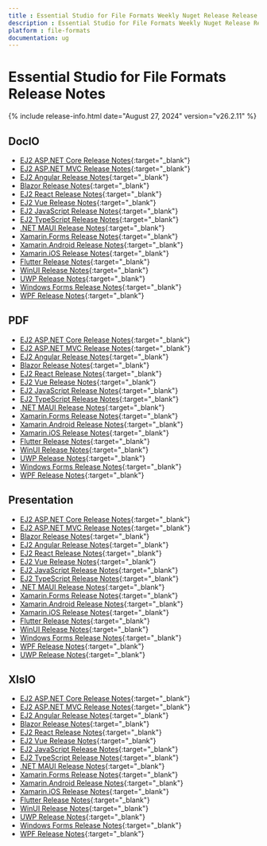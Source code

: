 ```yaml
---
title : Essential Studio for File Formats Weekly Nuget Release Release Notes  
description : Essential Studio for File Formats Weekly Nuget Release Release Notes  
platform : file-formats
documentation: ug
---
```


# Essential Studio for File Formats  Release Notes  

{% include release-info.html date="August 27, 2024" version="v26.2.11" %} 




## DocIO

* [EJ2 ASP.NET Core Release Notes](https://ej2.syncfusion.com/aspnetcore/documentation/release-notes/26.2.11#docio){:target="_blank"}
* [EJ2 ASP.NET MVC Release Notes](https://ej2.syncfusion.com/aspnetmvc/documentation/release-notes/26.2.11#docio){:target="_blank"}
* [EJ2 Angular Release Notes](https://ej2.syncfusion.com/angular/documentation/release-notes/26.2.11#docio){:target="_blank"}
* [Blazor Release Notes](https://blazor.syncfusion.com/documentation/release-notes/26.2.11#docio){:target="_blank"}
* [EJ2 React Release Notes](https://ej2.syncfusion.com/react/documentation/release-notes/26.2.11#docio){:target="_blank"}
* [EJ2 Vue  Release Notes](https://ej2.syncfusion.com/vue/documentation/release-notes/26.2.11#docio){:target="_blank"}
* [EJ2 JavaScript Release Notes](https://ej2.syncfusion.com/javascript/documentation/release-notes/26.2.11#docio){:target="_blank"}
* [EJ2 TypeScript Release Notes](https://ej2.syncfusion.com/documentation/release-notes/26.2.11#docio){:target="_blank"}
* [.NET MAUI Release Notes](/maui/release-notes/v26.2.11#docio){:target="_blank"}
* [Xamarin.Forms Release Notes](/xamarin/release-notes/v26.2.11#docio){:target="_blank"}
* [Xamarin.Android Release Notes](/xamarin-android/release-notes/v26.2.11#docio){:target="_blank"}
* [Xamarin.iOS Release Notes](/xamarin-ios/release-notes/v26.2.11#docio){:target="_blank"}
* [Flutter Release Notes](/flutter/release-notes/v26.2.11#docio){:target="_blank"}
* [WinUI Release Notes](/winui/release-notes/v26.2.11#docio){:target="_blank"}
* [UWP Release Notes](/uwp/release-notes/v26.2.11#docio){:target="_blank"}
* [Windows Forms Release Notes](/windowsforms/release-notes/v26.2.11#docio){:target="_blank"}
* [WPF Release Notes](/wpf/release-notes/v26.2.11#docio){:target="_blank"}



## PDF

* [EJ2 ASP.NET Core Release Notes](https://ej2.syncfusion.com/aspnetcore/documentation/release-notes/26.2.11#pdf){:target="_blank"}
* [EJ2 ASP.NET MVC Release Notes](https://ej2.syncfusion.com/aspnetmvc/documentation/release-notes/26.2.11#pdf){:target="_blank"}
* [EJ2 Angular Release Notes](https://ej2.syncfusion.com/angular/documentation/release-notes/26.2.11#pdf){:target="_blank"}
* [Blazor Release Notes](https://blazor.syncfusion.com/documentation/release-notes/26.2.11#pdf){:target="_blank"}
* [EJ2 React Release Notes](https://ej2.syncfusion.com/react/documentation/release-notes/26.2.11#pdf){:target="_blank"}
* [EJ2 Vue  Release Notes](https://ej2.syncfusion.com/vue/documentation/release-notes/26.2.11#pdf){:target="_blank"}
* [EJ2 JavaScript Release Notes](https://ej2.syncfusion.com/javascript/documentation/release-notes/26.2.11#pdf){:target="_blank"}
* [EJ2 TypeScript Release Notes](https://ej2.syncfusion.com/documentation/release-notes/26.2.11#pdf){:target="_blank"}
* [.NET MAUI Release Notes](/maui/release-notes/v26.2.11#pdf){:target="_blank"}
* [Xamarin.Forms Release Notes](/xamarin/release-notes/v26.2.11#pdf){:target="_blank"}
* [Xamarin.Android Release Notes](/xamarin-android/release-notes/v26.2.11#pdf){:target="_blank"}
* [Xamarin.iOS Release Notes](/xamarin-ios/release-notes/v26.2.11#pdf){:target="_blank"}
* [Flutter Release Notes](/flutter/release-notes/v26.2.11#pdf){:target="_blank"}
* [WinUI Release Notes](/winui/release-notes/v26.2.11#pdf){:target="_blank"}
* [UWP Release Notes](/uwp/release-notes/v26.2.11#pdf){:target="_blank"}
* [Windows Forms Release Notes](/windowsforms/release-notes/v26.2.11#pdf){:target="_blank"}
* [WPF Release Notes](/wpf/release-notes/v26.2.11#pdf){:target="_blank"}


## Presentation

* [EJ2 ASP.NET Core Release Notes](https://ej2.syncfusion.com/aspnetcore/documentation/release-notes/26.2.11#presentation){:target="_blank"}
* [EJ2 ASP.NET MVC Release Notes](https://ej2.syncfusion.com/aspnetmvc/documentation/release-notes/26.2.11#presentation){:target="_blank"}
* [Blazor Release Notes](https://blazor.syncfusion.com/documentation/release-notes/26.2.11#presentation){:target="_blank"}
* [EJ2 Angular Release Notes](https://ej2.syncfusion.com/angular/documentation/release-notes/26.2.11#presentation){:target="_blank"}
* [EJ2 React Release Notes](https://ej2.syncfusion.com/react/documentation/release-notes/26.2.11#presentation){:target="_blank"}
* [EJ2 Vue  Release Notes](https://ej2.syncfusion.com/vue/documentation/release-notes/26.2.11#presentation){:target="_blank"}
* [EJ2 JavaScript Release Notes](https://ej2.syncfusion.com/javascript/documentation/release-notes/26.2.11#presentation){:target="_blank"}
* [EJ2 TypeScript Release Notes](https://ej2.syncfusion.com/documentation/release-notes/26.2.11#presentation){:target="_blank"}
* [.NET MAUI Release Notes](/maui/release-notes/v26.2.11#presentation){:target="_blank"}
* [Xamarin.Forms Release Notes](/xamarin/release-notes/v26.2.11#presentation){:target="_blank"}
* [Xamarin.Android Release Notes](/xamarin-android/release-notes/v26.2.11#presentation){:target="_blank"}
* [Xamarin.iOS Release Notes](/xamarin-ios/release-notes/v26.2.11#presentation){:target="_blank"}
* [Flutter Release Notes](/flutter/release-notes/v26.2.11#presentation){:target="_blank"}
* [WinUI Release Notes](/winui/release-notes/v26.2.11#presentation){:target="_blank"}
* [Windows Forms Release Notes](/windowsforms/release-notes/v26.2.11#presentation){:target="_blank"}
* [WPF Release Notes](/wpf/release-notes/v26.2.11#presentation){:target="_blank"}
* [UWP Release Notes](/uwp/release-notes/v26.2.11#presentation){:target="_blank"}



## XlsIO

* [EJ2 ASP.NET Core Release Notes](https://ej2.syncfusion.com/aspnetcore/documentation/release-notes/26.2.11#xlsio){:target="_blank"}
* [EJ2 ASP.NET MVC Release Notes](https://ej2.syncfusion.com/aspnetmvc/documentation/release-notes/26.2.11#xlsio){:target="_blank"}
* [EJ2 Angular Release Notes](https://ej2.syncfusion.com/angular/documentation/release-notes/26.2.11#xlsio){:target="_blank"}
* [Blazor Release Notes](https://blazor.syncfusion.com/documentation/release-notes/26.2.11#xlsio){:target="_blank"}
* [EJ2 React Release Notes](https://ej2.syncfusion.com/react/documentation/release-notes/26.2.11#xlsio){:target="_blank"}
* [EJ2 Vue  Release Notes](https://ej2.syncfusion.com/vue/documentation/release-notes/26.2.11#xlsio){:target="_blank"}
* [EJ2 JavaScript Release Notes](https://ej2.syncfusion.com/javascript/documentation/release-notes/26.2.11#xlsio){:target="_blank"}
* [EJ2 TypeScript Release Notes](https://ej2.syncfusion.com/documentation/release-notes/26.2.11#xlsio){:target="_blank"}
* [.NET MAUI Release Notes](/maui/release-notes/v26.2.11#xlsio){:target="_blank"}
* [Xamarin.Forms Release Notes](/xamarin/release-notes/v26.2.11#xlsio){:target="_blank"}
* [Xamarin.Android Release Notes](/xamarin-android/release-notes/v26.2.11#xlsio){:target="_blank"}
* [Xamarin.iOS Release Notes](/xamarin-ios/release-notes/v26.2.11#xlsio){:target="_blank"}
* [Flutter Release Notes](/flutter/release-notes/v26.2.11#xlsio){:target="_blank"}
* [WinUI Release Notes](/winui/release-notes/v26.2.11#xlsio){:target="_blank"}
* [UWP Release Notes](/uwp/release-notes/v26.2.11#xlsio){:target="_blank"}
* [Windows Forms Release Notes](/windowsforms/release-notes/v26.2.11#xlsio){:target="_blank"}
* [WPF Release Notes](/wpf/release-notes/v26.2.11#xlsio){:target="_blank"}


